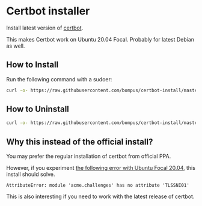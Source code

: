 # Certbot installer

Install latest version of [certbot](https://github.com/certbot/certbot).

This makes Certbot work on Ubuntu 20.04 Focal. Probably for latest Debian as well.

## How to Install

Run the following command with a sudoer:

```bash
curl -o- https://raw.githubusercontent.com/bompus/certbot-install/master/install.sh | bash
```

## How to Uninstall

```bash
curl -o- https://raw.githubusercontent.com/bompus/certbot-install/master/uninstall.sh | bash
```

## Why this instead of the official install?

You may prefer the regular installation of certbot from official PPA.

However, if you experiment [the following error with Ubuntu Focal 20.04](https://github.com/certbot/certbot/issues/7951), this install should solve.

```
AttributeError: module 'acme.challenges' has no attribute 'TLSSNI01'
```

This is also interesting if you need to work with the latest release of certbot.
